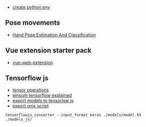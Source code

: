 - [create python env](https://docs.python.org/3/library/venv.html)

## Pose movements

- [Hand Pose Estimation And Classification](https://github.com/NVIDIA-AI-IOT/trt_pose_hand)

## Vue extension starter pack

- [vue-web-extension](https://github.com/Kocal/vue-web-extension)

## Tensorflow js

- [tensor operations](https://www.tensorflow.org/js/guide/tensors_operations)
- [einsum tensorflow explained](https://www.tensorflow.org/api_docs/python/tf/einsum)
- [export models to tensorlow js](https://www.tensorflow.org/js/tutorials/conversion/import_keras)
- [export onix script](https://github.com/chaosmail/tfjs-onnx)

```
tensorflowjs_converter --input_format keras ./models/model.h5 ./models_js/
```
